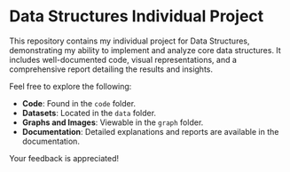 # Data Structures Individual Project

This repository contains my individual project for Data Structures, demonstrating my ability to implement and analyze core data structures. It includes well-documented code, visual representations, and a comprehensive report detailing the results and insights.

Feel free to explore the following:

- **Code**: Found in the `code` folder.
- **Datasets**: Located in the `data` folder.
- **Graphs and Images**: Viewable in the `graph` folder.
- **Documentation**: Detailed explanations and reports are available in the documentation.

Your feedback is appreciated!
